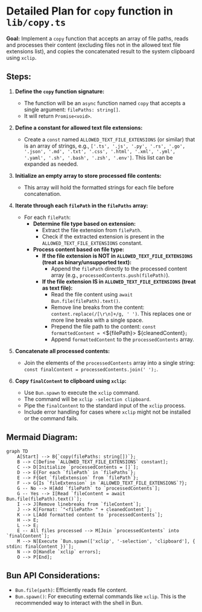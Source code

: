 # Detailed Plan for `copy` function in `lib/copy.ts`

**Goal:** Implement a `copy` function that accepts an array of file paths, reads and processes their content (excluding files not in the allowed text file extensions list), and copies the concatenated result to the system clipboard using `xclip`.

## Steps:

1.  **Define the `copy` function signature:**
    *   The function will be an `async` function named `copy` that accepts a single argument: `filePaths: string[]`.
    *   It will return `Promise<void>`.

2.  **Define a constant for allowed text file extensions:**
    *   Create a `const` named `ALLOWED_TEXT_FILE_EXTENSIONS` (or similar) that is an array of strings, e.g., `['.ts', '.js', '.py', '.rs', '.go', '.json', '.md', '.txt', '.css', '.html', '.xml', '.yml', '.yaml', '.sh', '.bash', '.zsh', '.env']`. This list can be expanded as needed.

3.  **Initialize an empty array to store processed file contents:**
    *   This array will hold the formatted strings for each file before concatenation.

4.  **Iterate through each `filePath` in the `filePaths` array:**
    *   For each `filePath`:
        *   **Determine file type based on extension:**
            *   Extract the file extension from `filePath`.
            *   Check if the extracted extension is present in the `ALLOWED_TEXT_FILE_EXTENSIONS` constant.
        *   **Process content based on file type:**
            *   **If the file extension is NOT in `ALLOWED_TEXT_FILE_EXTENSIONS` (treat as binary/unsupported text):**
                *   Append the `filePath` directly to the processed content array (e.g., `processedContents.push(filePath)`).
            *   **If the file extension IS in `ALLOWED_TEXT_FILE_EXTENSIONS` (treat as text file):**
                *   Read the file content using `await Bun.file(filePath).text()`.
                *   Remove line breaks from the content: `content.replace(/[\r\n]+/g, ' ')`. This replaces one or more line breaks with a single space.
                *   Prepend the file path to the content: `const formattedContent = `<${filePath}> ${cleanedContent}`;`
                *   Append `formattedContent` to the `processedContents` array.

5.  **Concatenate all processed contents:**
    *   Join the elements of the `processedContents` array into a single string: `const finalContent = processedContents.join(' ');`.

6.  **Copy `finalContent` to clipboard using `xclip`:**
    *   Use `Bun.spawn` to execute the `xclip` command.
    *   The command will be `xclip -selection clipboard`.
    *   Pipe the `finalContent` to the standard input of the `xclip` process.
    *   Include error handling for cases where `xclip` might not be installed or the command fails.

## Mermaid Diagram:

```mermaid
graph TD
    A[Start] --> B{`copy(filePaths: string[])`};
    B --> C[Define `ALLOWED_TEXT_FILE_EXTENSIONS` constant];
    C --> D[Initialize `processedContents = []`];
    D --> E{For each `filePath` in `filePaths`};
    E --> F{Get `fileExtension` from `filePath`};
    F --> G{Is `fileExtension` in `ALLOWED_TEXT_FILE_EXTENSIONS`?};
    G -- No --> H[Add `filePath` to `processedContents`];
    G -- Yes --> I[Read `fileContent = await Bun.file(filePath).text()`];
    I --> J[Remove linebreaks from `fileContent`];
    J --> K[Format: `"<filePath> " + cleanedContent`];
    K --> L[Add formatted content to `processedContents`];
    H --> E;
    L --> E;
    E -- All files processed --> M[Join `processedContents` into `finalContent`];
    M --> N[Execute `Bun.spawn(['xclip', '-selection', 'clipboard'], { stdin: finalContent })`];
    N --> O[Handle `xclip` errors];
    O --> P[End];
```

## Bun API Considerations:

*   `Bun.file(path)`: Efficiently reads file content.
*   `Bun.spawn()`: For executing external commands like `xclip`. This is the recommended way to interact with the shell in Bun.